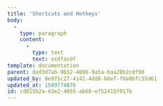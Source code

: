 ```yaml
---
title: 'Shortcuts and Hotkeys'
body:
  -
    type: paragraph
    content:
      -
        type: text
        text: asdfasdf
template: documentation
parent: dad3d7ab-9652-4096-9a5a-baa28b2cdf90
updated_by: 8e971c27-4141-4dd8-b8ef-f0a8bfc35d61
updated_at: 1589774876
id: cd815b2a-43e2-4055-ab68-ef52415f017b
---
```

